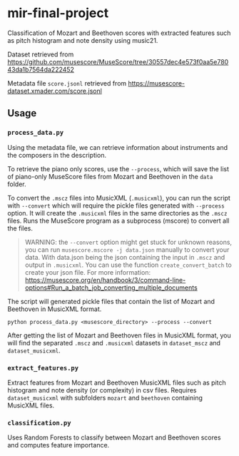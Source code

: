 # mir-final-project

Classification of Mozart and Beethoven scores with extracted features such as pitch histogram and note density using music21.

Dataset retrieved from https://github.com/musescore/MuseScore/tree/30557dec4e573f0aa5e78043da1b7564da222452

Metadata file `score.jsonl` retrieved from https://musescore-dataset.xmader.com/score.jsonl

## Usage

### `process_data.py`

Using the metadata file, we can retrieve information about instruments and the composers in the description.

To retrieve the piano only scores, use the `--process`, which will save the list of piano-only MuseScore files from Mozart and Beethoven in the `data` folder.

To convert the `.mscz` files into MusicXML (`.musicxml`), you can run the script with `--convert` which will require the pickle files generated with `--process` option. It will create the `.musicxml` files in the same directories as the `.mscz` files. Runs the MuseScore program as a subprocess (mscore) to convert all the files.

>WARNING: the `--convert` option might get stuck for unknown reasons, you can run
`musescore.mscore -j data.json` manually to convert your data. With data.json being the json containing the input in `.mscz` and output in `.musicxml`. You can use the function `create_convert_batch` to create your json file. For more information: https://musescore.org/en/handbook/3/command-line-options#Run_a_batch_job_converting_multiple_documents

The script will generated pickle files that contain the list of Mozart and Beethoven in MusicXML format.

```
python process_data.py <musescore_directory> --process --convert
```

After getting the list of Mozart and Beethoven files in MusicXML format, you will find the separated `.mscz` and `.musicxml` datasets in `dataset_mscz` and `dataset_musicxml`.

### `extract_features.py`

Extract features from Mozart and Beethoven MusicXML files such as pitch histogram and note density (or complexity) in csv files.
Requires `dataset_musicxml` with subfolders `mozart` and `beethoven` containing MusicXML files.

### `classification.py`

Uses Random Forests to classify between Mozart and Beethoven scores and computes feature importance.
